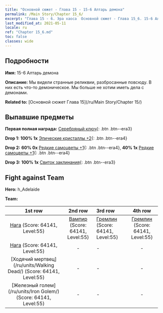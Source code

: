 ```yaml
---
title: "Основной сюжет - Глава 15 - 15-6 Алтарь демона"
permalink: /Main Story/Chapter 15_6/
excerpt: "Глава 15 - 6. Эра хаоса  Основной сюжет - Глава 15_6. 15-6 Алтарь демона"
last_modified_at: 2021-05-11
locale: ru
ref: "Chapter 15_6.md"
toc: false
classes: wide
---
```


## Подробности

 **Имя:** 15-6 Алтарь демона

 **Описание:** Мы видели странные реликвии, разбросанные повсюду. В них есть что-то демоническое. Мы больше не хотим иметь дела с демонами.

 **Related to:** [Основной сюжет Глава 15](/ru/Main Story/Chapter 15/)

## Выпавшие предметы

 **Первая полная награда:** [Серебряный ключ](/ItemsRU/con_693/){: .btn .btn--era3}

 **Drop 1:** **100% 1x** [Эпические кристаллы +2](/ItemsRU/mat_52/){: .btn .btn--era4}

 **Drop 2:** **60% 0x** [Редкие самоцветы +1](/ItemsRU/mat_44/){: .btn .btn--era4}, **40% 1x** [Редкие самоцветы +1](/ItemsRU/mat_44/){: .btn .btn--era4}

 **Drop 3:** **100% 1x** [Свиток заклинания](/ItemsRU/con_694/){: .btn .btn--era3}


## Fight against Team
 **Hero:** h_Adelaide

 **Team:**


  | 1st row | 2nd row | 3rd row | 4th row |
  |:----:|:----:|:----|:----:|
  | [Нага](/ru/units/Naga/) (Score: 64141, Level:55)  | [Вампир](/ru/units/Vampire/) (Score: 64141, Level:55)  | [Гремлин](/ru/units/Gremlin/) (Score: 64141, Level:55)  | [Гремлин](/ru/units/Gremlin/) (Score: 64141, Level:55)  |
  | [Нага](/ru/units/Naga/) (Score: 64141, Level:55)  | - | - | - |
  | [Ходячий мертвец](/ru/units/Walking Dead/) (Score: 64141, Level:55)  | - | - | - |
  | [Железный голем](/ru/units/Iron Golem/) (Score: 64141, Level:55)  | - | - | - |


